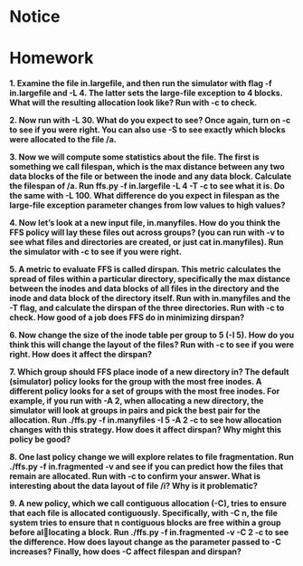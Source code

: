 
# Notice

# Homework

**1. Examine the file in.largefile, and then run the simulator with flag -f in.largefile and -L 4. The latter sets the large-file exception to 4 blocks. What will the resulting allocation look like? Run with -c to check.**

**2. Now run with -L 30. What do you expect to see? Once again, turn on -c to see if you were right. You can also use -S to see exactly which blocks were allocated to the file /a.**

**3. Now we will compute some statistics about the file. The first is something we call filespan, which is the max distance between any two data blocks of the file or between the inode and any data block. Calculate the filespan of /a. Run ffs.py -f in.largefile -L 4 -T -c to see what it is. Do the same with -L 100. What difference do you expect in filespan as the large-file exception parameter changes from low values to high values?**

**4. Now let’s look at a new input file, in.manyfiles. How do you think the FFS policy will lay these files out across groups? (you can run with -v to see what files and directories are created, or just cat in.manyfiles). Run the simulator with -c to see if you were right.**

**5. A metric to evaluate FFS is called dirspan. This metric calculates the spread of files within a particular directory, specifically the max distance between the inodes and data blocks of all files in the directory and the inode and data block of the directory itself. Run with in.manyfiles and the -T flag, and calculate the dirspan of the three directories. Run with -c to check. How good of a job does FFS do in minimizing dirspan?**

**6. Now change the size of the inode table per group to 5 (-I 5). How do you think this will change the layout of the files? Run with -c to see if you were right. How does it affect the dirspan?**

**7. Which group should FFS place inode of a new directory in? The default (simulator) policy looks for the group with the most free inodes. A different policy looks for a set of groups with the most free inodes. For example, if you run with -A 2, when allocating a new directory, the simulator will look at groups in pairs and pick the best pair for the allocation. Run ./ffs.py -f in.manyfiles -I 5 -A 2 -c to see how allocation changes with this strategy. How does it affect dirspan? Why might this policy be good?**

**8. One last policy change we will explore relates to file fragmentation. Run ./ffs.py -f in.fragmented -v and see if you can predict how the files that remain are allocated. Run with -c to confirm your answer. What is interesting about the data layout of file /i? Why is it problematic?**

**9. A new policy, which we call contiguous allocation (-C), tries to ensure that each file is allocated contiguously. Specifically, with -C n, the file system tries to ensure that n contiguous blocks are free within a group before allocating a block. Run ./ffs.py -f in.fragmented -v -C 2 -c to see the difference. How does layout change as the parameter passed to -C increases? Finally, how does -C affect filespan and dirspan?**
